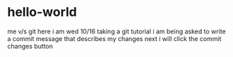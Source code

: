 # hello-world
me v/s git
here i am wed 10/16 taking a git tutorial
i am being asked to write a commit message that describes my changes
next i will click the commit changes button

